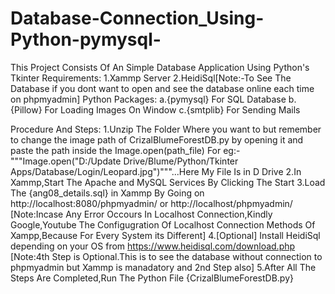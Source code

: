 # Database-Connection_Using-Python-pymysql-
This Project Consists Of An Simple Database Application Using Python's Tkinter
Requirements:
    1.Xammp Server
    2.HeidiSql[Note:-To See The Database if you dont want to open and see the database online each time on phpmyadmin]
    Python Packages:
        a.{pymysql} For SQL Database
        b.{Pillow} For Loading Images On Window
        c.{smtplib} For Sending Mails 



Procedure And Steps:
    1.Unzip The Folder Where you want to but remember to change the image path of CrizalBlumeForestDB.py by opening it and paste the path inside the Image.open(path_file)
    For eg:-"""Image.open("D:/Update Drive/Blume/Python/Tkinter Apps/Database/Login/Leopard.jpg")"""...Here My File Is in D Drive 
    2.In Xammp,Start The Apache and MySQL Services By Clicking The Start
    3.Load The {ang08_details.sql} in Xammp By Going on http://localhost:8080/phpmyadmin/ or http://localhost/phpmyadmin/ 
    [Note:Incase Any Error Occours In Localhost Connection,Kindly Google,Youtube The Configugration Of Localhost Connection Methods Of Xampp,Because For Every System its Different]
    4.[Optional] Install HeidiSql depending on your OS from https://www.heidisql.com/download.php
    [Note:4th Step is Optional.This is to see the database without connection to phpmyadmin but Xammp is manadatory and 2nd Step also]
    5.After All The Steps Are Completed,Run The Python File {CrizalBlumeForestDB.py}
